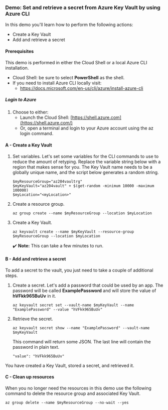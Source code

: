 ### Demo: Set and retrieve a secret from Azure Key Vault by using Azure CLI

In this demo you'll learn how to perform the following actions:

- Create a Key Vault
- Add and retrieve a secret

#### Prerequisites

This demo is performed in either the Cloud Shell or a local Azure CLI installation.

- Cloud Shell: be sure to select **PowerShell** as the shell.
- If you need to install Azure CLI locally visit:
  - https://docs.microsoft.com/en-us/cli/azure/install-azure-cli

##### Login to Azure

1. Choose to either:
   - Launch the Cloud Shell: [https://shell.azure.com](https://shell.azure.com/)
   - Or, open a terminal and login to your Azure account using the az login command.

#### A - Create a Key Vault

1. Set variables. Let's set some variables for the CLI commands to use to reduce the amount of retyping. Replace the <myLocation> variable string below with a region that makes sense for you. The Key Vault name needs to be a globally unique name, and the script below generates a random string.

   

   ```
   $myResourceGroup="az204vaultrg"
   $myKeyVault="az204vault" + $(get-random -minimum 10000 -maximum 100000)
   $myLocation="<myLocation>"
   ```

   

2. Create a resource group. 

   

   ```
   az group create --name $myResourceGroup --location $myLocation
   ```

   

3. Create a Key Vault.

   

   ```
   az keyvault create --name $myKeyVault --resource-group $myResourceGroup --location $myLocation
   ```

   

   ✔️ **Note:** This can take a few minutes to run.

#### B - Add and retrieve a secret

To add a secret to the vault, you just need to take a couple of additional steps.

1. Create a secret. Let's add a password that could be used by an app. The password will be called **ExamplePassword** and will store the value of **hVFkk965BuUv** in it.

   

   ```
   az keyvault secret set --vault-name $myKeyVault --name "ExamplePassword" --value "hVFkk965BuUv"
   ```

   

2. Retrieve the secret.

   

   ```
   az keyvault secret show --name "ExamplePassword" --vault-name $myKeyVault
   ```

   

   This command will return some JSON. The last line will contain the password in plain text.

   

   ```
   "value": "hVFkk965BuUv"
   ```

   

You have created a Key Vault, stored a secret, and retrieved it.

#### C - Clean up resources

When you no longer need the resources in this demo use the following command to delete the resource group and associated Key Vault.



```
az group delete --name $myResourceGroup --no-wait --yes
```